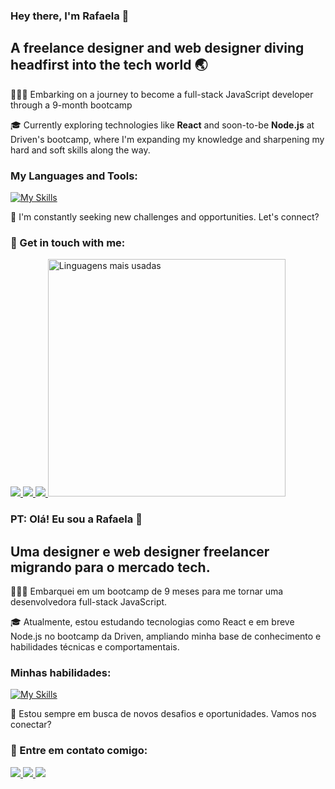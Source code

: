 ### Hey there, I'm Rafaela 👋
## A freelance designer and web designer diving headfirst into the tech world 🌏

👩🏻‍💻 Embarking on a journey to become a full-stack JavaScript developer through a 9-month bootcamp

🎓 Currently exploring technologies like <b>React</b> and soon-to-be <b>Node.js</b> at Driven's bootcamp, where I'm expanding my knowledge and sharpening my hard and soft skills along the way.

### My Languages and Tools:
[![My Skills](https://skills.thijs.gg/icons?i=html,css,js,react,git,cloudflare,vscode,figma,ps,wordpress)](https://skills.thijs.gg)
  
💬 I'm constantly seeking new challenges and opportunities. Let's connect?

### 📧 Get in touch with me:
<a href="mailto:raafanobre@gmail.com">
    <img src="https://img.shields.io/badge/Gmail-D14836?style=for-the-badge&logo=gmail&logoColor=white" />
</a>
<a href="https://www.linkedin.com/in/rafaela-nobre/">
    <img src="https://img.shields.io/badge/LinkedIn-0077B5?style=for-the-badge&logo=linkedin&logoColor=white" />
</a>
<a href="https://www.instagram.com/rafanobredev">
    <img src="https://img.shields.io/badge/Instagram-E4405F?style=for-the-badge&logo=instagram&logoColor=white" />
</a>

<img width="380em" alt="Linguagens mais usadas" src="https://github-readme-stats.vercel.app/api/top-langs/?username=rafaelanobre&layout=compact&theme=dracula"/>

### PT: Olá! Eu sou a Rafaela 👋

## Uma designer e web designer freelancer migrando para o mercado tech.

👩🏻‍💻 Embarquei em um bootcamp de 9 meses para me tornar uma desenvolvedora full-stack JavaScript.

🎓 Atualmente, estou estudando tecnologias como React e em breve Node.js no bootcamp da Driven, ampliando minha base de conhecimento e habilidades técnicas e comportamentais.

### Minhas habilidades:
[![My Skills](https://skills.thijs.gg/icons?i=html,css,js,react,git,cloudflare,vscode,figma,ps,wordpress)](https://skills.thijs.gg)

🌟 Estou sempre em busca de novos desafios e oportunidades. Vamos nos conectar?

### 📧 Entre em contato comigo:
<a href="mailto:raafanobre@gmail.com">
    <img src="https://img.shields.io/badge/Gmail-D14836?style=for-the-badge&logo=gmail&logoColor=white" />
</a>
<a href="https://www.linkedin.com/in/rafaela-nobre/">
    <img src="https://img.shields.io/badge/LinkedIn-0077B5?style=for-the-badge&logo=linkedin&logoColor=white" />
</a>
<a href="https://www.instagram.com/rafanobredev">
    <img src="https://img.shields.io/badge/Instagram-E4405F?style=for-the-badge&logo=instagram&logoColor=white" />
</a>
